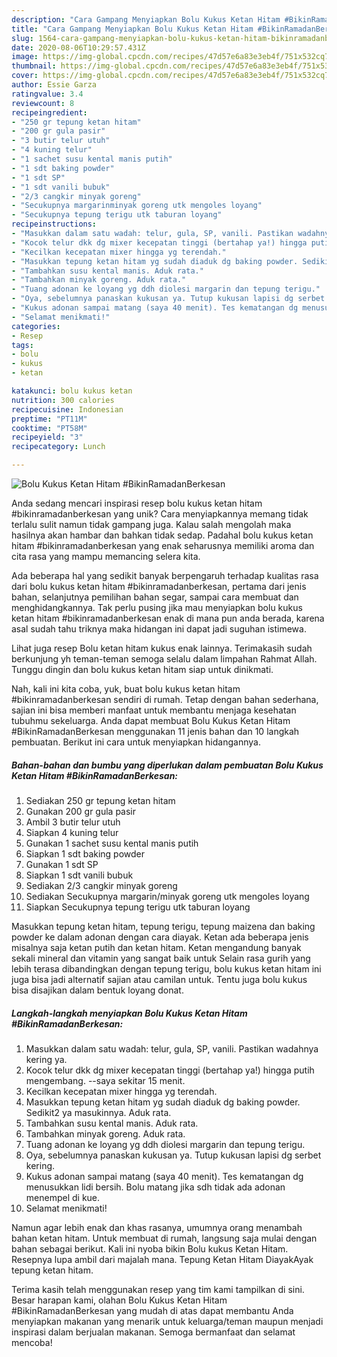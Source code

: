 ```yaml
---
description: "Cara Gampang Menyiapkan Bolu Kukus Ketan Hitam #BikinRamadanBerkesan Anti Gagal"
title: "Cara Gampang Menyiapkan Bolu Kukus Ketan Hitam #BikinRamadanBerkesan Anti Gagal"
slug: 1564-cara-gampang-menyiapkan-bolu-kukus-ketan-hitam-bikinramadanberkesan-anti-gagal
date: 2020-08-06T10:29:57.431Z
image: https://img-global.cpcdn.com/recipes/47d57e6a83e3eb4f/751x532cq70/bolu-kukus-ketan-hitam-bikinramadanberkesan-foto-resep-utama.jpg
thumbnail: https://img-global.cpcdn.com/recipes/47d57e6a83e3eb4f/751x532cq70/bolu-kukus-ketan-hitam-bikinramadanberkesan-foto-resep-utama.jpg
cover: https://img-global.cpcdn.com/recipes/47d57e6a83e3eb4f/751x532cq70/bolu-kukus-ketan-hitam-bikinramadanberkesan-foto-resep-utama.jpg
author: Essie Garza
ratingvalue: 3.4
reviewcount: 8
recipeingredient:
- "250 gr tepung ketan hitam"
- "200 gr gula pasir"
- "3 butir telur utuh"
- "4 kuning telur"
- "1 sachet susu kental manis putih"
- "1 sdt baking powder"
- "1 sdt SP"
- "1 sdt vanili bubuk"
- "2/3 cangkir minyak goreng"
- "Secukupnya margarinminyak goreng utk mengoles loyang"
- "Secukupnya tepung terigu utk taburan loyang"
recipeinstructions:
- "Masukkan dalam satu wadah: telur, gula, SP, vanili. Pastikan wadahnya kering ya."
- "Kocok telur dkk dg mixer kecepatan tinggi (bertahap ya!) hingga putih mengembang. --saya sekitar 15 menit."
- "Kecilkan kecepatan mixer hingga yg terendah."
- "Masukkan tepung ketan hitam yg sudah diaduk dg baking powder. Sedikit2 ya masukinnya. Aduk rata."
- "Tambahkan susu kental manis. Aduk rata."
- "Tambahkan minyak goreng. Aduk rata."
- "Tuang adonan ke loyang yg ddh diolesi margarin dan tepung terigu."
- "Oya, sebelumnya panaskan kukusan ya. Tutup kukusan lapisi dg serbet kering."
- "Kukus adonan sampai matang (saya 40 menit). Tes kematangan dg menusukkan lidi bersih. Bolu matang jika sdh tidak ada adonan menempel di kue."
- "Selamat menikmati!"
categories:
- Resep
tags:
- bolu
- kukus
- ketan

katakunci: bolu kukus ketan 
nutrition: 300 calories
recipecuisine: Indonesian
preptime: "PT11M"
cooktime: "PT58M"
recipeyield: "3"
recipecategory: Lunch

---
```



![Bolu Kukus Ketan Hitam #BikinRamadanBerkesan](https://img-global.cpcdn.com/recipes/47d57e6a83e3eb4f/751x532cq70/bolu-kukus-ketan-hitam-bikinramadanberkesan-foto-resep-utama.jpg)

Anda sedang mencari inspirasi resep bolu kukus ketan hitam #bikinramadanberkesan yang unik? Cara menyiapkannya memang tidak terlalu sulit namun tidak gampang juga. Kalau salah mengolah maka hasilnya akan hambar dan bahkan tidak sedap. Padahal bolu kukus ketan hitam #bikinramadanberkesan yang enak seharusnya memiliki aroma dan cita rasa yang mampu memancing selera kita.

Ada beberapa hal yang sedikit banyak berpengaruh terhadap kualitas rasa dari bolu kukus ketan hitam #bikinramadanberkesan, pertama dari jenis bahan, selanjutnya pemilihan bahan segar, sampai cara membuat dan menghidangkannya. Tak perlu pusing jika mau menyiapkan bolu kukus ketan hitam #bikinramadanberkesan enak di mana pun anda berada, karena asal sudah tahu triknya maka hidangan ini dapat jadi suguhan istimewa.

Lihat juga resep Bolu ketan hitam kukus enak lainnya. Terimakasih sudah berkunjung yh teman-teman semoga selalu dalam limpahan Rahmat Allah. Tunggu dingin dan bolu kukus ketan hitam siap untuk dinikmati.


Nah, kali ini kita coba, yuk, buat bolu kukus ketan hitam #bikinramadanberkesan sendiri di rumah. Tetap dengan bahan sederhana, sajian ini bisa memberi manfaat untuk membantu menjaga kesehatan tubuhmu sekeluarga. Anda dapat membuat Bolu Kukus Ketan Hitam #BikinRamadanBerkesan menggunakan 11 jenis bahan dan 10 langkah pembuatan. Berikut ini cara untuk menyiapkan hidangannya.

<!--inarticleads1-->

##### Bahan-bahan dan bumbu yang diperlukan dalam pembuatan Bolu Kukus Ketan Hitam #BikinRamadanBerkesan:

1. Sediakan 250 gr tepung ketan hitam
1. Gunakan 200 gr gula pasir
1. Ambil 3 butir telur utuh
1. Siapkan 4 kuning telur
1. Gunakan 1 sachet susu kental manis putih
1. Siapkan 1 sdt baking powder
1. Gunakan 1 sdt SP
1. Siapkan 1 sdt vanili bubuk
1. Sediakan 2/3 cangkir minyak goreng
1. Sediakan Secukupnya margarin/minyak goreng utk mengoles loyang
1. Siapkan Secukupnya tepung terigu utk taburan loyang


Masukkan tepung ketan hitam, tepung terigu, tepung maizena dan baking powder ke dalam adonan dengan cara diayak. Ketan ada beberapa jenis misalnya saja ketan putih dan ketan hitam. Ketan mengandung banyak sekali mineral dan vitamin yang sangat baik untuk Selain rasa gurih yang lebih terasa dibandingkan dengan tepung terigu, bolu kukus ketan hitam ini juga bisa jadi alternatif sajian atau camilan untuk. Tentu juga bolu kukus bisa disajikan dalam bentuk loyang donat. 

<!--inarticleads2-->

##### Langkah-langkah menyiapkan Bolu Kukus Ketan Hitam #BikinRamadanBerkesan:

1. Masukkan dalam satu wadah: telur, gula, SP, vanili. Pastikan wadahnya kering ya.
1. Kocok telur dkk dg mixer kecepatan tinggi (bertahap ya!) hingga putih mengembang. --saya sekitar 15 menit.
1. Kecilkan kecepatan mixer hingga yg terendah.
1. Masukkan tepung ketan hitam yg sudah diaduk dg baking powder. Sedikit2 ya masukinnya. Aduk rata.
1. Tambahkan susu kental manis. Aduk rata.
1. Tambahkan minyak goreng. Aduk rata.
1. Tuang adonan ke loyang yg ddh diolesi margarin dan tepung terigu.
1. Oya, sebelumnya panaskan kukusan ya. Tutup kukusan lapisi dg serbet kering.
1. Kukus adonan sampai matang (saya 40 menit). Tes kematangan dg menusukkan lidi bersih. Bolu matang jika sdh tidak ada adonan menempel di kue.
1. Selamat menikmati!


Namun agar lebih enak dan khas rasanya, umumnya orang menambah bahan ketan hitam. Untuk membuat di rumah, langsung saja mulai dengan bahan sebagai berikut. Kali ini nyoba bikin Bolu kukus Ketan Hitam. Resepnya lupa ambil dari majalah mana. Tepung Ketan Hitam DiayakAyak tepung ketan hitam. 

Terima kasih telah menggunakan resep yang tim kami tampilkan di sini. Besar harapan kami, olahan Bolu Kukus Ketan Hitam #BikinRamadanBerkesan yang mudah di atas dapat membantu Anda menyiapkan makanan yang menarik untuk keluarga/teman maupun menjadi inspirasi dalam berjualan makanan. Semoga bermanfaat dan selamat mencoba!
